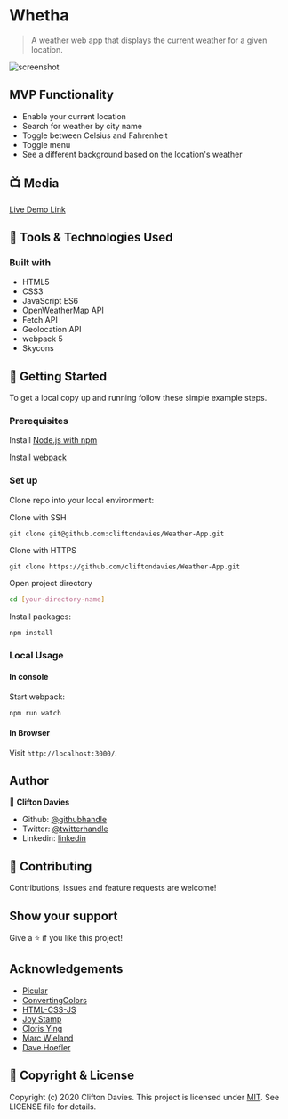 # Whetha

> A weather web app that displays the current weather for a given location.

![screenshot](weather.png)

## MVP Functionality

- Enable your current location
- Search for weather by city name
- Toggle between Celsius and Fahrenheit
- Toggle menu
- See a different background based on the location's weather

## :tv: Media

[Live Demo Link](https://whetha.netlify.app/)

## :toolbox: Tools & Technologies Used

### Built with

- HTML5
- CSS3
- JavaScript ES6
- OpenWeatherMap API
- Fetch API
- Geolocation API
- webpack 5
- Skycons

## :rocket: Getting Started

To get a local copy up and running follow these simple example steps.

### Prerequisites

Install [Node.js with npm](https://nodejs.org/en/download/)

Install [webpack](https://webpack.js.org/guides/getting-started/)

### Set up

Clone repo into your local environment:

Clone with SSH

```git
git clone git@github.com:cliftondavies/Weather-App.git
```

Clone with HTTPS

```git
git clone https://github.com/cliftondavies/Weather-App.git
```

Open project directory

```bash
cd [your-directory-name]
```

Install packages:

```javascript
npm install
```

### Local Usage

#### In console

Start webpack:

```javascript
npm run watch
```

#### In Browser

Visit `http://localhost:3000/`.

## Author

👤 **Clifton Davies**

- Github: [@githubhandle](https://github.com/cliftondavies)
- Twitter: [@twitterhandle](https://twitter.com/cliftonaedavies)
- Linkedin: [linkedin](https://www.linkedin.com/in/clifton-davies-mbcs/)

## 🤝 Contributing

Contributions, issues and feature requests are welcome!

## Show your support

Give a ⭐️ if you like this project!

## Acknowledgements

- [Picular](https://picular.co/)
- [ConvertingColors](https://convertingcolors.com/)
- [HTML-CSS-JS](https://html-css-js.com/css/generator/box-shadow/)
- [Joy Stamp](https://unsplash.com/s/photos/rainy?utm_source=unsplash&amp;utm_medium=referral&amp;utm_content=creditCopyText)
- [Cloris Ying](https://unsplash.com/s/photos/snowy?utm_source=unsplash&amp;utm_medium=referral&amp;utm_content=creditCopyText)
- [Marc Wieland](https://unsplash.com/s/photos/cloudy?utm_source=unsplash&amp;utm_medium=referral&amp;utm_content=creditCopyText)
- [Dave Hoefler](https://unsplash.com/s/photos/foggy?utm_source=unsplash&amp;utm_medium=referral&amp;utm_content=creditCopyText)

## 📝 Copyright & License

Copyright (c) 2020 Clifton Davies.
This project is licensed under [MIT](https://opensource.org/licenses/MIT). See LICENSE file for details.

